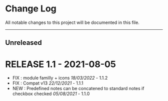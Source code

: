 # Change Log
All notable changes to this project will be documented in this file.
___

## Unreleased

# RELEASE 1.1 - 2021-08-05

- FIX : module familly + icons *18/03/2022* - 1.1.2
- FIX : Compat v13 *22/12/2021* - 1.1.1
- NEW : Predefined notes can be concatened to standard notes if checkbox checked *05/08/2021* - 1.1.0
